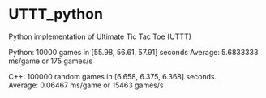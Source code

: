 # UTTT_python
Python implementation of Ultimate Tic Tac Toe (UTTT)

Python:
10000 games in [55.98, 56.61, 57.91] seconds
Average: 5.6833333 ms/game or 175 games/s

C++:
100000 random games in [6.658, 6.375, 6.368] seconds.<br>
Average: 0.06467 ms/game or 15463 games/s
